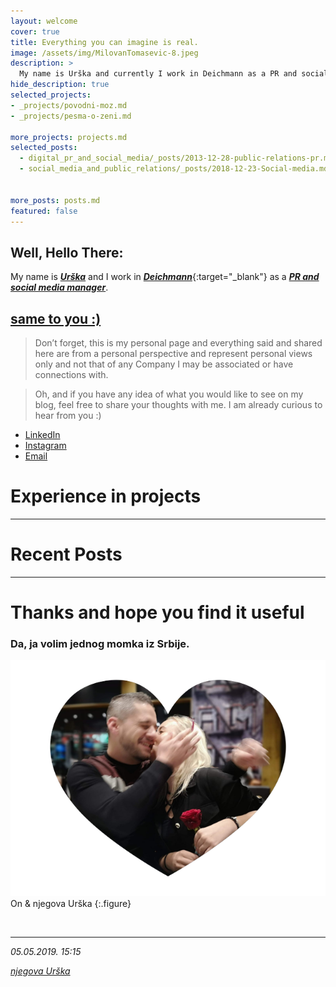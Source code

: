 ```yaml
---
layout: welcome
cover: true
title: Everything you can imagine is real.
image: /assets/img/MilovanTomasevic-8.jpeg
description: >
  My name is Urška and currently I work in Deichmann as a PR and social media manager. We are located in Ljubljana, Slovenia, however I cover also Croatian, serbian and Bosnian market.
hide_description: true
selected_projects:
- _projects/povodni-moz.md
- _projects/pesma-o-zeni.md

more_projects: projects.md
selected_posts:
  - digital_pr_and_social_media/_posts/2013-12-28-public-relations-pr.md
  - social_media_and_public_relations/_posts/2018-12-23-Social-media.md


more_posts: posts.md
featured: false
---
```


<aside class="about related mt4 mb4" role="complementary">
<div class="author mt4">
  <hy-img  
    src="/assets/icons/njegovaurska.png"
    class="avatar"
    alt="The MT Team"
    srcset="/assets/icons/njegovaurska.png, /assets/icons/njegovaurska.png" 
    root-margin="512px"
  >
    <span class="loading" slot="loading" hidden>
      <span class="icon-cog"></span>
    </span>
  </hy-img>
  
  <h2  class="page-title hr">Well, Hello There:</h2>

<div class="tip" markdown="1">


My name is [***Urška***](/resume/) and I work in [**_Deichmann_**](https://www.deichmann.com){:target="_blank"} as a [**_PR and social media manager_**](/resume/). 

## [same to you :)]()

>Don’t forget, this is my personal page and everything said and shared here are from a personal perspective and represent personal views only and not that of any Company I may be associated or have connections with.

>Oh, and if you have any idea of what you would like to see on my blog, feel free to share your thoughts with me. I am already curious to hear from you :)


</div>

<div class="sidebar-social">
<ul>
  <li>
    <a href="https://www.linkedin.com/in/urška-desnica-501a0b181" title="LinkedIn" class="no-mark-external" target="_blank">
      <span class="icon-linkedin2"></span>
      <span class="sr-only">LinkedIn</span>
    </a>
  </li>
  <li>
    <a href="https://www.instagram.com/desnicaurska/" title="Instagram" class="no-mark-external" target="_blank">
      <span class="icon-instagram"></span>
      <span class="sr-only">Instagram</span>
    </a>
  </li>
  <li>
    <a href="mailto:njegovaurska@gmail.com" title="Email" class="no-mark-external" target="_blank">
      <span class="icon-mail"></span>
      <span class="sr-only">Email</span>
    </a>
  </li>   
</ul>
</div>
</div>
</aside>


# Experience in projects

<!--projects-->

---

# Recent Posts

<!--posts-->

---

# Thanks and hope you find it useful

### Da, ja volim jednog momka iz Srbije.

![](/assets/img/on_i_njegova_urska.png)
<br>
On & njegova Urška
{:.figure}


<br>

---

<!--author-->

*05.05.2019. 15:15* <br>

[_njegova Urška_](/resume/)
